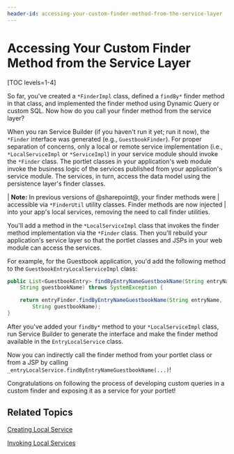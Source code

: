 ```yaml
---
header-id: accessing-your-custom-finder-method-from-the-service-layer
---
```


# Accessing Your Custom Finder Method from the Service Layer

[TOC levels=1-4]

So far, you've created a `*FinderImpl` class, defined a `findBy*` finder method
in that class, and implemented the finder method using Dynamic Query or custom
SQL. Now how do you call your finder method from the service layer?

When you ran Service Builder (if you haven't run it yet; run it now), the
`*Finder` interface was generated (e.g., `GuestbookFinder`). For proper
separation of concerns, only a local or remote service implementation (i.e.,
`*LocalServiceImpl` or `*ServiceImpl`) in your service module should invoke the
`*Finder` class. The portlet classes in your application's web module invoke the
business logic of the services published from your application's service module.
The services, in turn, access the data model using the persistence layer's
finder classes.

| **Note:** In previous versions of @sharepoint@, your finder methods were
| accessible via `*FinderUtil` utility classes. Finder methods are now injected
| into your app's local services, removing the need to call finder utilities.

You'll add a method in the `*LocalServiceImpl` class that invokes the finder
method implementation via the `*Finder` class. Then you'll rebuild your
application's service layer so that the portlet classes and JSPs in your web
module can access the services.

For example, for the Guestbook application, you'd add the following method to
the `GuestbookEntryLocalServiceImpl` class:

```java
public List<GuestbookEntry> findByEntryNameGuestbookName(String entryName,
    String guestbookName) throws SystemException {

    return entryFinder.findByEntryNameGuestbookName(String entryName,
        String guestbookName);
}
```

After you've added your `findBy*` method to your `*LocalServiceImpl` class, run
Service Builder to generate the interface and make the finder method available
in the `EntryLocalService` class.

Now you can indirectly call the finder method from your portlet class or from a
JSP by calling `_entryLocalService.findByEntryNameGuestbookName(...)`!

Congratulations on following the process of developing custom queries in
a custom finder and exposing it as a service for your portlet!

## Related Topics

[Creating Local Service](/docs/7-2/appdev/-/knowledge_base/a/business-logic-with-service-builder)

[Invoking Local Services](/docs/7-2/appdev/-/knowledge_base/a/invoking-local-services)
